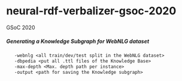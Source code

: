 # neural-rdf-verbalizer-gsoc-2020
GSoC 2020 


##### Generating a Knowledge Subgraph for WebNLG dataset

```python3.6 build_subgraph_from_webnlg.py \
   -webnlg <all train/dev/test split in the WebNLG dataset>
   -dbpedia <put all .ttl files of the Knowledge Base> 
   -max-depth <Max. depth path per instance> 
   -output <path for saving the Knowledge subgraph>
```


